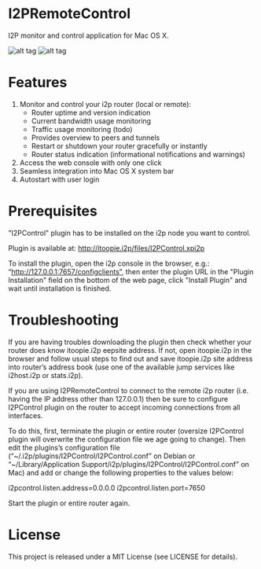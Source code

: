 I2PRemoteControl
================

I2P monitor and control application for Mac OS X.

![alt tag](https://raw.github.com/miximka/I2PRemoteControl/master/Docs/ScreenshotNetwork.png)
![alt tag](https://raw.github.com/miximka/I2PRemoteControl/master/Docs/ScreenshotPeers.png)

Features
================

1. Monitor and control your i2p router (local or remote):
	- Router uptime and version indication
	- Current bandwidth usage monitoring
	- Traffic usage monitoring (todo)
	- Provides overview to peers and tunnels
	- Restart or shutdown your router gracefully or instantly
	- Router status indication (informational notifications and warnings)
2. Access the web console with only one click
3. Seamless integration into Mac OS X system bar
4. Autostart with user login

Prerequisites
================

"I2PControl" plugin has to be installed on the i2p node you want to control.

Plugin is available at: http://itoopie.i2p/files/I2PControl.xpi2p

To install the plugin, open the i2p console in the browser, e.g.: “http://127.0.0.1:7657/configclients”, then enter the plugin URL in the "Plugin Installation" field on the bottom of the web page, click "Install Plugin" and wait until installation is finished.

Troubleshooting
================

If you are having troubles downloading the plugin then check whether your router does know itoopie.i2p eepsite address. If not, open itoopie.i2p in the browser and follow usual steps to find out and save itoopie.i2p site address into router’s address book (use one of the available jump services like i2host.i2p or stats.i2p).

If you are using I2PRemoteControl to connect to the remote i2p router (i.e. having the IP address other than 127.0.0.1) then be sure to configure I2PControl plugin on the router to accept incoming connections from all interfaces.

To do this, first, terminate the plugin or entire router (oversize I2PControl plugin will overwrite the configuration file we age going to change). Then edit the plugins’s configuration file (“~/.i2p/plugins/I2PControl/I2PControl.conf” on Debian or “~/Library/Application Support/i2p/plugins/I2PControl/I2PControl.conf” on Mac) and add or change the following properties to the values below:

i2pcontrol.listen.address=0.0.0.0
i2pcontrol.listen.port=7650

Start the plugin or entire router again.

License
================

This project is released under a MIT License (see LICENSE for details).